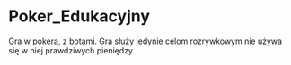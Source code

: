 # Poker_Edukacyjny
Gra w pokera, z botami. Gra służy jedynie celom rozrywkowym nie używa się w niej prawdziwych pieniędzy.
